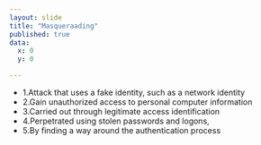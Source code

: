 ```yaml
---
layout: slide
title: "Masqueraading"
published: true
data:
  x: 0
  y: 0

---
```

+ 1.Attack that uses a fake identity, such as a network identity 
+ 2.Gain unauthorized access to personal computer information 
+ 3.Carried out through legitimate access identification
+ 4.Perpetrated using stolen passwords and logons, 
+ 5.By finding a way around the authentication process
